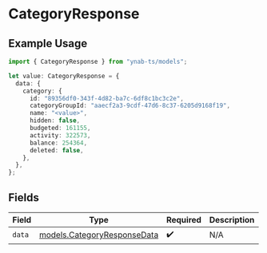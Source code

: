 # CategoryResponse

## Example Usage

```typescript
import { CategoryResponse } from "ynab-ts/models";

let value: CategoryResponse = {
  data: {
    category: {
      id: "89356df0-343f-4d82-ba7c-6df8c1bc3c2e",
      categoryGroupId: "aaecf2a3-9cdf-47d6-8c37-6205d9168f19",
      name: "<value>",
      hidden: false,
      budgeted: 161155,
      activity: 322573,
      balance: 254364,
      deleted: false,
    },
  },
};
```

## Fields

| Field                                                            | Type                                                             | Required                                                         | Description                                                      |
| ---------------------------------------------------------------- | ---------------------------------------------------------------- | ---------------------------------------------------------------- | ---------------------------------------------------------------- |
| `data`                                                           | [models.CategoryResponseData](../models/categoryresponsedata.md) | :heavy_check_mark:                                               | N/A                                                              |